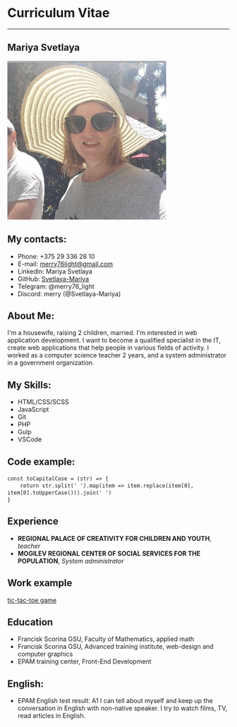 # Curriculum Vitae
******************
## Mariya Svetlaya
![Фотка](/assets/photo.jpg)
## My contacts:
+ Phone: +375 29 336 28 10
+ E-mail: merry76light@gmail.com
+ LinkedIn: Mariya Svetlaya
+ GitHub: [Svetlaya-Mariya](https://github.com/Svetlaya-Mariya)
+ Telegram: @merry76_light
+ Discord: merry (@Svetlaya-Mariya)
## About Me:
I'm a housewife, raising 2 children, married.
I'm interested in web application development. I want to become a qualified specialist in the IT, create web applications that help people in various fields of activity.
I worked as a computer science teacher 2 years, and a system administrator in a government organization.
## My Skills:
* HTML/CSS/SCSS
* JavaScript
* Git
* PHP
* Gulp
* VSCode
## Code example:
```
const toCapitalCase = (str) => {
    return str.split(' ').map(item => item.replace(item[0], item[0].toUpperCase())).join(' ')
}
```
## Experience
- **REGIONAL PALACE OF CREATIVITY FOR CHILDREN AND YOUTH**, *teacher*
- **MOGILEV REGIONAL CENTER OF SOCIAL SERVICES FOR THE POPULATION**, *System administrator*

## Work example
[tic-tac-toe game](https://svetlaya-mariya.github.io/Hennessy-XO/)

## Education
+ Francisk Scorina GSU, Faculty of Mathematics, applied math
+ Francisk Scorina GSU, Advanced training institute, web-design and computer graphics
+ EPAM training center, Front-End Development
## English:
+ EPAM English test result: A1
I can tell about myself and keep up the conversation in English with non-native speaker. I try to watch films, TV, read articles in English.
